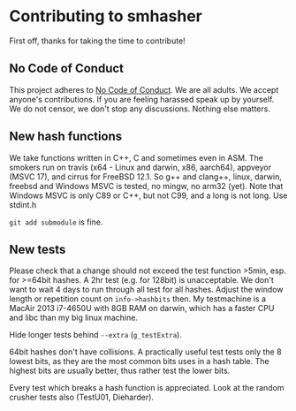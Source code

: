 # Contributing to smhasher

First off, thanks for taking the time to contribute!

## No Code of Conduct

This project adheres to [No Code of Conduct](https://github.com/domgetter/NCoC#what-is-ncoc).
We are all adults.
We accept anyone's contributions.
If you are feeling harassed speak up by yourself.
We do not censor, we don't stop any discussions.
Nothing else matters.

## New hash functions

We take functions written in C++, C and sometimes even in ASM.
The smokers run on travis (x64 - Linux and darwin, x86, aarch64), appveyor (MSVC 17),
and cirrus for FreeBSD 12.1.
So g++ and clang++, linux, darwin, freebsd and Windows MSVC is tested, no mingw, no arm32 (yet).
Note that Windows MSVC is only C89 or C++, but not C99, and a long is not long.
Use stdint.h

`git add submodule` is fine.

## New tests

Please check that a change should not exceed the test function >5min,
esp. for >=64bit hashes. A 2hr test (e.g. for 128bit) is unacceptable.
We don't want to wait 4 days to run through all test for all hashes.
Adjust the window length or repetition count on `info->hashbits` then.
My testmachine is a MacAir 2013 i7-4650U with 8GB RAM on darwin, which has a
faster CPU and libc than my big linux machine.

Hide longer tests behind `--extra` (`g_testExtra`).

64bit hashes don't have collisions.
A practically useful test tests only the 8 lowest bits, as they are the
most common bits uses in a hash table. The highest bits are usually better, thus
rather test the lower bits.

Every test which breaks a hash function is appreciated.
Look at the random crusher tests also (TestU01, Dieharder).
